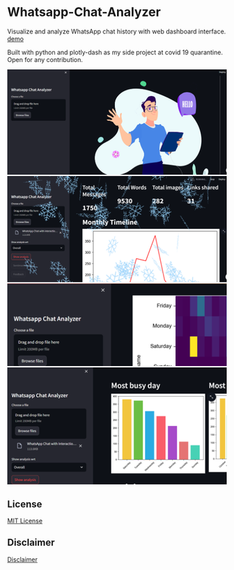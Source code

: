 # Whatsapp-Chat-Analyzer

Visualize and analyze WhatsApp chat history with web dashboard interface. [demo](http://wca123.herokuapp.com/groupchat/DEMO)

Built with python and plotly-dash as my side project at covid 19 quarantine. Open for any contribution.

<p align="center">
  <img src="./assests/Screenshot 2024-05-13 223250.png"><br/>
  <img src="./assests/Screenshot 2024-05-13 223444.png"><br/>
  <img src="./assests/Screenshot 2024-05-13 223453.png"><br/>
  <img src="./assests/Screenshot 2024-05-13 223643.png"><br/>
</p>

## License

[MIT License](LICENSE)

## Disclaimer

[Disclaimer](DISCLAIMER.md)
